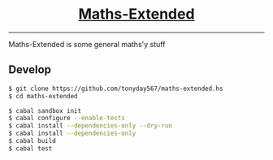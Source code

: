 <h1 align="center">
    <a href="https://github.com/tonyday567/maths-extended">
        Maths-Extended
    </a>
</h1>

<hr>

Maths-Extended is some general maths'y stuff

## Develop

``` sh
$ git clone https://github.com/tonyday567/maths-extended.hs
$ cd maths-extended

$ cabal sandbox init
$ cabal configure --enable-tests
$ cabal install --dependencies-only --dry-run
$ cabal install --dependencies-only
$ cabal build
$ cabal test
```
